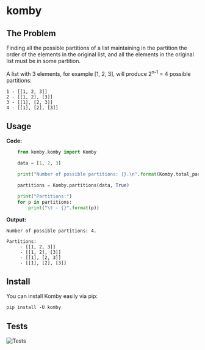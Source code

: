 # komby

## The Problem

Finding all the possible partitions of a list maintaining in the partition the order of the elements in
the original list, and all the elements in the original list must be in some partition.

A list with 3 elements, for example [1, 2, 3], will produce 2<sup>n-1</sup> = 4 possible partitions:

```
1 - [[1, 2, 3]]
2 - [[1, 2], [3]]
3 - [[1], [2, 3]]
4 - [[1], [2], [3]]
```


## Usage

**Code:**

```Python
    from komby.komby import Komby

    data = [1, 2, 3]

    print("Number of possible partitions: {}.\n".format(Komby.total_partitions(data)))

    partitions = Komby.partitions(data, True)

    print("Partitions:")
    for p in partitions:
        print("\t - {}".format(p))

```

**Output:**

```
Number of possible partitions: 4.

Partitions:
	 - [[1, 2, 3]]
	 - [[1, 2], [3]]
	 - [[1], [2, 3]]
	 - [[1], [2], [3]]
```

## Install 

You can install Komby easily via pip:

```shell
pip install -U komby
```

## Tests

![Tests](https://github.com/anselmobattisti/komby/actions/workflows/tests.yml/badge.svg)

